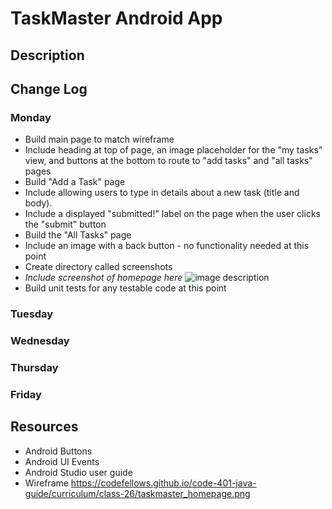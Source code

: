 # TaskMaster Android App

## Description

## Change Log

### Monday
* Build main page to match wireframe
* Include heading at top of page, an image placeholder for the "my tasks" view, and buttons at the bottom to route to "add tasks" and "all tasks" pages
* Build "Add a Task" page
* Include allowing users to type in details about a new task (title and body).
* Include a displayed "submitted!" label on the page when the user clicks the "submit" button
* Build the "All Tasks" page
* Include an image with a back button - no functionality needed at this point
* Create directory called screenshots
* *Include screenshot of homepage here* ![image description](screenshots/path_to_screenshot_file.png)
* Build unit tests for any testable code at this point

### Tuesday

### Wednesday

### Thursday

### Friday

## Resources 
* Android Buttons
* Android UI Events
* Android Studio user guide
* Wireframe https://codefellows.github.io/code-401-java-guide/curriculum/class-26/taskmaster_homepage.png
